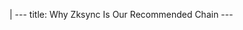 |
                        ---
                        title: Why Zksync Is Our Recommended Chain
                        ---
